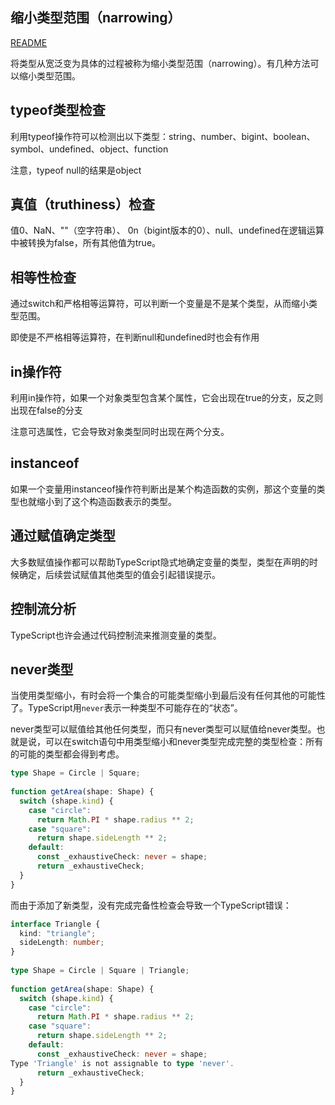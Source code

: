 ## 缩小类型范围（narrowing）

[README](README.md)

将类型从宽泛变为具体的过程被称为缩小类型范围（narrowing）。有几种方法可以缩小类型范围。

## typeof类型检查
利用typeof操作符可以检测出以下类型：string、number、bigint、boolean、symbol、undefined、object、function

注意，typeof null的结果是object

## 真值（truthiness）检查
值0、NaN、""（空字符串）、 0n（bigint版本的0）、null、undefined在逻辑运算中被转换为false，所有其他值为true。

## 相等性检查
通过switch和严格相等运算符，可以判断一个变量是不是某个类型，从而缩小类型范围。

即使是不严格相等运算符，在判断null和undefined时也会有作用

## in操作符
利用in操作符，如果一个对象类型包含某个属性，它会出现在true的分支，反之则出现在false的分支

注意可选属性，它会导致对象类型同时出现在两个分支。

## instanceof
如果一个变量用instanceof操作符判断出是某个构造函数的实例，那这个变量的类型也就缩小到了这个构造函数表示的类型。

## 通过赋值确定类型
大多数赋值操作都可以帮助TypeScript隐式地确定变量的类型，类型在声明的时候确定，后续尝试赋值其他类型的值会引起错误提示。

## 控制流分析
TypeScript也许会通过代码控制流来推测变量的类型。

## never类型
当使用类型缩小，有时会将一个集合的可能类型缩小到最后没有任何其他的可能性了。TypeScript用```never```表示一种类型不可能存在的“状态”。

never类型可以赋值给其他任何类型，而只有never类型可以赋值给never类型。也就是说，可以在switch语句中用类型缩小和never类型完成完整的类型检查：所有的可能的类型都会得到考虑。

```ts
type Shape = Circle | Square;
 
function getArea(shape: Shape) {
  switch (shape.kind) {
    case "circle":
      return Math.PI * shape.radius ** 2;
    case "square":
      return shape.sideLength ** 2;
    default:
      const _exhaustiveCheck: never = shape;
      return _exhaustiveCheck;
  }
}
```
而由于添加了新类型，没有完成完备性检查会导致一个TypeScript错误：
```ts
interface Triangle {
  kind: "triangle";
  sideLength: number;
}
 
type Shape = Circle | Square | Triangle;
 
function getArea(shape: Shape) {
  switch (shape.kind) {
    case "circle":
      return Math.PI * shape.radius ** 2;
    case "square":
      return shape.sideLength ** 2;
    default:
      const _exhaustiveCheck: never = shape;
Type 'Triangle' is not assignable to type 'never'.
      return _exhaustiveCheck;
  }
}
```